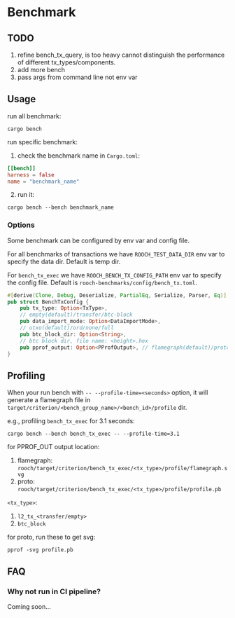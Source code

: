 # Benchmark

## TODO

1. refine bench_tx_query, is too heavy cannot distinguish the performance of different tx_types/components.
2. add more bench
3. pass args from command line not env var

## Usage

run all benchmark:

```shell
cargo bench
```

run specific benchmark:

1. check the benchmark name in `Cargo.toml`:

```toml
[[bench]]
harness = false
name = "benchmark_name"
```

2. run it:

```shell
cargo bench --bench benchmark_name
```

### Options

Some benchmark can be configured by env var and config file.

For all benchmarks of transactions we have `ROOCH_TEST_DATA_DIR` env var to specify the data dir. Default is temp dir.

For `bench_tx_exec`  we have `ROOCH_BENCH_TX_CONFIG_PATH` env var to specify the config file. Default
is `rooch-benchmarks/config/bench_tx.toml`.

```rust
#[derive(Clone, Debug, Deserialize, PartialEq, Serialize, Parser, Eq)]
pub struct BenchTxConfig {
    pub tx_type: Option<TxType>,
    // empty(default)/transfer/btc-block
    pub data_import_mode: Option<DataImportMode>,
    // utxo(default)/ord/none/full
    pub btc_block_dir: Option<String>,
    // btc block dir, file name: <height>.hex
    pub pprof_output: Option<PProfOutput>, // flamegraph(default)/proto
}
```

## Profiling

When your run bench with `-- --profile-time=<seconds>` option, it will generate a flamegraph file
in `target/criterion/<bench_group_name>/<bench_id>/profile` dir.

e.g., profiling `bench_tx_exec` for 3.1 seconds:

```shell
cargo bench --bench bench_tx_exec -- --profile-time=3.1
```

for PPROF_OUT output location:

1. flamegraph: `rooch/target/criterion/bench_tx_exec/<tx_type>/profile/flamegraph.svg`
2. proto: `rooch/target/criterion/bench_tx_exec/<tx_type>/profile/profile.pb`

`<tx_type>`:

1. `l2_tx_<transfer/empty>`
2. `btc_block`

for proto, run these to get svg:

```shell
pprof -svg profile.pb
```

## FAQ

### Why not run in CI pipeline?

Coming soon...
